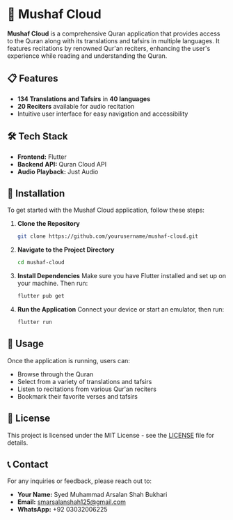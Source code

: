 
# 🌟 Mushaf Cloud

**Mushaf Cloud** is a comprehensive Quran application that provides access to the Quran along with its translations and tafsirs in multiple languages. It features recitations by renowned Qur'an reciters, enhancing the user's experience while reading and understanding the Quran.

## 📋 Features

- **134 Translations and Tafsirs** in **40 languages**
- **20 Reciters** available for audio recitation
- Intuitive user interface for easy navigation and accessibility

## 🛠️ Tech Stack

- **Frontend:** Flutter
- **Backend API:** Quran Cloud API
- **Audio Playback:** Just Audio

## 🚀 Installation

To get started with the Mushaf Cloud application, follow these steps:

1. **Clone the Repository**
   ```bash
   git clone https://github.com/yourusername/mushaf-cloud.git
   ```

2. **Navigate to the Project Directory**
   ```bash
   cd mushaf-cloud
   ```

3. **Install Dependencies**
   Make sure you have Flutter installed and set up on your machine. Then run:
   ```bash
   flutter pub get
   ```

4. **Run the Application**
   Connect your device or start an emulator, then run:
   ```bash
   flutter run
   ```

## 📖 Usage

Once the application is running, users can:

- Browse through the Quran
- Select from a variety of translations and tafsirs
- Listen to recitations from various Qur'an reciters
- Bookmark their favorite verses and tafsirs

## 📄 License

This project is licensed under the MIT License - see the [LICENSE](LICENSE) file for details.

## 📞 Contact

For any inquiries or feedback, please reach out to:

- **Your Name:** Syed Muhammad Arsalan Shah Bukhari
- **Email:** [smarsalanshah125@gmail.com](mailto:smarsalanshah125@gmail.com)
- **WhatsApp:** +92 03032006225

